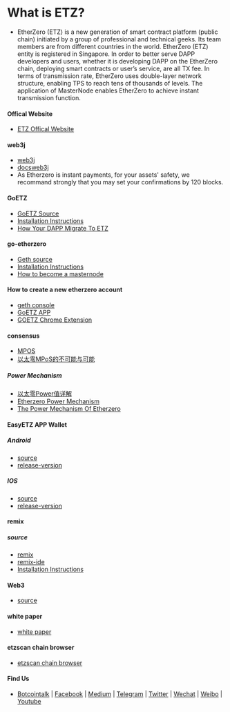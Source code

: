 # What is ETZ?
* EtherZero (ETZ) is a new generation of smart contract platform (public chain) initiated by a group of professional and technical geeks. Its team members are from different countries in the world. EtherZero (ETZ) entity is registered in Singapore. In order to better serve DAPP developers and users, whether it is developing DAPP on the EtherZero chain, deploying smart contracts or user’s service, are all TX fee. In terms of transmission rate, EtherZero uses double-layer network structure, enabling TPS to reach tens of thousands of levels. The application of MasterNode enables EtherZero to achieve instant transmission function.

 #### Offical Website 
 * [ETZ Offical Website](https://etherzero.org)
#### web3j
* [web3j](https://github.com/etherzero-org/web3j)
* [docsweb3j](https://docs.web3j.io/getting_started.html#maven)
* As Etherzero is instant payments, for your assets' safety, we recommand strongly that you may set your confirmations by 120 blocks.


#### GoETZ
* [GoETZ Source](https://github.com/etherzero-org/GoETZ)
* [Installation Instructions](./file/Install-GoETZ.md)
* [How Your DAPP Migrate To ETZ ](./file/how-your-dapp-migrate-to-etz.md)

#### go-etherzero
* [Geth source ](https://github.com/etherzero-org/go-etherzero)
* [Installation Instructions](https://github.com/etherzero-org/go-etherzero/wiki/Building-Etherzero)
* [How to become a masternode](https://medium.com/@etherzero/tutorial-how-to-deploy-etherzero-masternode-step-by-step-adc5e5b08d3d)
#### How to create a new etherzero account
* [geth console]()
* [GoETZ APP](https://easyetz.io/download.html)
* [GOETZ  Chrome Extension](https://github.com/etherzero-org/GoETZ/blob/etz_version/docs/add_to_chrome.md)
#### consensus
* [MPOS](https://etherzero.gitbook.io/doc/etherzeros-mpos-mechanism)
* [以太零MPoS的不可能与可能](https://etherzero.gitbook.io/doc/shen-du-jie-du-yi-tai-ling-mpos-de-bu-ke-neng-yu-ke-neng)
##### Power Mechanism
* [以太零Power值详解](https://etherzero.gitbook.io/doc/power)
* [Etherzero Power Mechanism](https://etherzero.gitbook.io/doc/etherzeros-mpos-mechanism)
* [The Power Mechanism Of Etherzero](./file/the-power-mechanism.md)

#### EasyETZ APP Wallet
##### Android
* [source](https://github.com/etherzero-org/EasyETZ-Android)
* [release-version](https://easyetz.io/index_cn.html?id=1)
##### IOS 
* [source](https://github.com/etherzero-org/EasyETZ-ios)
* [release-version](https://easyetz.io/index_cn.html?id=1)

#### remix
##### source
* [remix](https://github.com/etherzero-org/remix)
* [remix-ide](https://github.com/etherzero-org/remix-ide) 
* [Installation Instructions](https://github.com/etherzero-org/go-etherzero/wiki/Install-GoETZ)

#### Web3
* [source](https://github.com/etherzero-org/web3.js)
 
#### white paper
* [white paper](https://etherzero.org/ETZ_WhitePaper_cn2.0.pdf)   

#### etzscan chain browser
* [etzscan chain browser](https://etzscan.com/)

#### Find Us
* [Botcointalk](https://bitcointalk.org/index.php?topic=2607526.0) | [Facebook](https://www.facebook.com/EtherZero-554760518194015/) | [Medium](https://medium.com/@etherzero) |  [Telegram](https://t.me/EtherZeroCN) | [Twitter](https://twitter.com/etherzero_org) | [Wechat](./img/wechat.jpg) | [Weibo](https://weibo.com/etherzero) | [Youtube](https://www.youtube.com/channel/UCigdAIUQAHIdj-LnrTG1SVg?view_as=subscriber)
